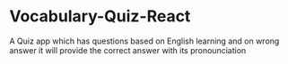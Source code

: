 # Vocabulary-Quiz-React
A Quiz app which has questions based on English learning and on wrong answer it will provide the correct answer with its pronounciation
